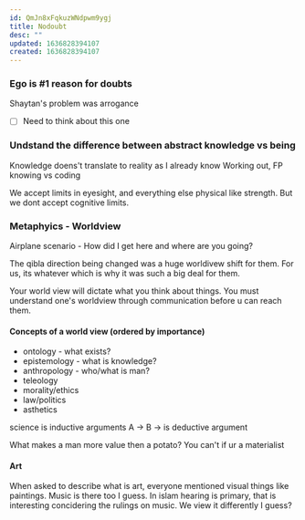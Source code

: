 ```yaml
---
id: QmJn8xFqkuzWNdpwm9ygj
title: Nodoubt
desc: ""
updated: 1636828394107
created: 1636828394107
---
```


### Ego is #1 reason for doubts

Shaytan's problem was arrogance

- [ ] Need to think about this one

### Undstand the difference between abstract knowledge vs being

Knowledge doens't translate to reality as I already know
Working out, FP knowing vs coding

We accept limits in eyesight, and everything else physical like strength. But we dont accept cognitive limits.

### Metaphyics - Worldview

Airplane scenario - How did I get here and where are you going?

The qibla direction being changed was a huge worldivew shift for them. For us, its whatever which is why it was such a big deal for them.

Your world view will dictate what you think about things. You must understand one's worldview through communication before u can reach them.

#### Concepts of a world view (ordered by importance)

- ontology - what exists?
- epistemology - what is knowledge?
- anthropology - who/what is man?
- teleology
- morality/ethics
- law/politics
- asthetics

science is inductive arguments
A -> B -> is deductive argument

What makes a man more value then a potato? You can't if ur a materialist

#### Art

When asked to describe what is art, everyone mentioned visual things like paintings. Music is there too I guess.
In islam hearing is primary, that is interesting concidering the rulings on music. We view it differently I guess?

